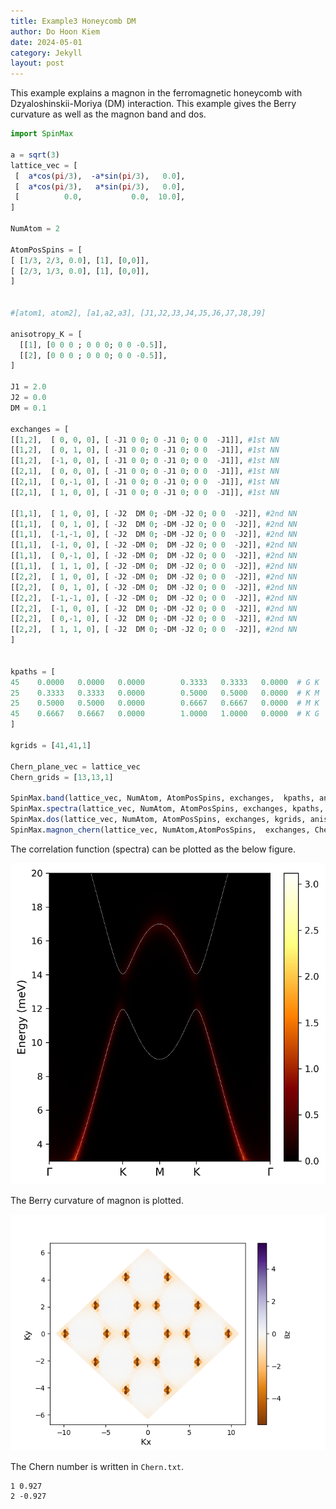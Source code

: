 ```yaml
---
title: Example3 Honeycomb DM
author: Do Hoon Kiem
date: 2024-05-01
category: Jekyll
layout: post
---
```


This example explains a magnon in the ferromagnetic honeycomb with Dzyaloshinskii-Moriya (DM) interaction. This example gives the Berry curvature as well as the magnon band and dos.

```julia
import SpinMax

a = sqrt(3)
lattice_vec = [
 [  a*cos(pi/3),  -a*sin(pi/3),   0.0],
 [  a*cos(pi/3),   a*sin(pi/3),   0.0],
 [          0.0,           0.0,  10.0],
]

NumAtom = 2

AtomPosSpins = [
[ [1/3, 2/3, 0.0], [1], [0,0]],
[ [2/3, 1/3, 0.0], [1], [0,0]],
]


#[atom1, atom2], [a1,a2,a3], [J1,J2,J3,J4,J5,J6,J7,J8,J9]

anisotropy_K = [
  [[1], [0 0 0 ; 0 0 0; 0 0 -0.5]],
  [[2], [0 0 0 ; 0 0 0; 0 0 -0.5]],
]

J1 = 2.0
J2 = 0.0
DM = 0.1

exchanges = [
[[1,2],  [ 0, 0, 0], [ -J1 0 0; 0 -J1 0; 0 0  -J1]], #1st NN
[[1,2],  [ 0, 1, 0], [ -J1 0 0; 0 -J1 0; 0 0  -J1]], #1st NN
[[1,2],  [-1, 0, 0], [ -J1 0 0; 0 -J1 0; 0 0  -J1]], #1st NN
[[2,1],  [ 0, 0, 0], [ -J1 0 0; 0 -J1 0; 0 0  -J1]], #1st NN
[[2,1],  [ 0,-1, 0], [ -J1 0 0; 0 -J1 0; 0 0  -J1]], #1st NN
[[2,1],  [ 1, 0, 0], [ -J1 0 0; 0 -J1 0; 0 0  -J1]], #1st NN

[[1,1],  [ 1, 0, 0], [ -J2  DM 0; -DM -J2 0; 0 0  -J2]], #2nd NN
[[1,1],  [ 0, 1, 0], [ -J2  DM 0; -DM -J2 0; 0 0  -J2]], #2nd NN
[[1,1],  [-1,-1, 0], [ -J2  DM 0; -DM -J2 0; 0 0  -J2]], #2nd NN
[[1,1],  [-1, 0, 0], [ -J2 -DM 0;  DM -J2 0; 0 0  -J2]], #2nd NN
[[1,1],  [ 0,-1, 0], [ -J2 -DM 0;  DM -J2 0; 0 0  -J2]], #2nd NN
[[1,1],  [ 1, 1, 0], [ -J2 -DM 0;  DM -J2 0; 0 0  -J2]], #2nd NN
[[2,2],  [ 1, 0, 0], [ -J2 -DM 0;  DM -J2 0; 0 0  -J2]], #2nd NN
[[2,2],  [ 0, 1, 0], [ -J2 -DM 0;  DM -J2 0; 0 0  -J2]], #2nd NN
[[2,2],  [-1,-1, 0], [ -J2 -DM 0;  DM -J2 0; 0 0  -J2]], #2nd NN
[[2,2],  [-1, 0, 0], [ -J2  DM 0; -DM -J2 0; 0 0  -J2]], #2nd NN
[[2,2],  [ 0,-1, 0], [ -J2  DM 0; -DM -J2 0; 0 0  -J2]], #2nd NN
[[2,2],  [ 1, 1, 0], [ -J2  DM 0; -DM -J2 0; 0 0  -J2]], #2nd NN
]


kpaths = [
45    0.0000   0.0000   0.0000        0.3333   0.3333   0.0000  # G K
25    0.3333   0.3333   0.0000        0.5000   0.5000   0.0000  # K M
25    0.5000   0.5000   0.0000        0.6667   0.6667   0.0000  # M K
45    0.6667   0.6667   0.0000        1.0000   1.0000   0.0000  # K G
]

kgrids = [41,41,1]

Chern_plane_vec = lattice_vec
Chern_grids = [13,13,1]

SpinMax.band(lattice_vec, NumAtom, AtomPosSpins, exchanges,  kpaths, anisotropy = anisotropy_K)
SpinMax.spectra(lattice_vec, NumAtom, AtomPosSpins, exchanges, kpaths, anisotropy = anisotropy_K, Emin = 1.2, Emax = 20.0, Egrid = 0.4, Temperature = 200)
SpinMax.dos(lattice_vec, NumAtom, AtomPosSpins, exchanges, kgrids, anisotropy = anisotropy_K, Emin = 0.0, Emax = 30.0, Egrid = 0.1)
SpinMax.magnon_chern(lattice_vec, NumAtom,AtomPosSpins,  exchanges, Chern_grids, Chern_plane_vec,  anisotropy = anisotropy_K)

```

The correlation function (spectra) can be plotted as the below figure. 

![honeycomb_correlation](../docs/fig/correlation.png)

The Berry curvature of magnon is plotted. 

![berry_curvature](../docs/fig/curvature.png)

The Chern number is written in `Chern.txt`. 
```
1 0.927
2 -0.927
```
